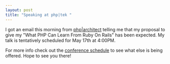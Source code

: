 ```yaml
--- 
layout: post
title: "Speaking at php|tek "
---
```

<p>I got an email this morning from <a href="http://www.phparch.com">php|architect</a> telling me that my proposal to give my "What PHP Can Learn From Ruby On Rails" has been expected.  My talk is tentatively scheduled for May 17th at 4:00PM.</p>
<p>
For more info check out the <a href="http://hades.phparch.com/ceres/public/tek/page/index.php/schedule">conference schedule</a> to see what else is being offered.  Hope to see you there!
</p>
